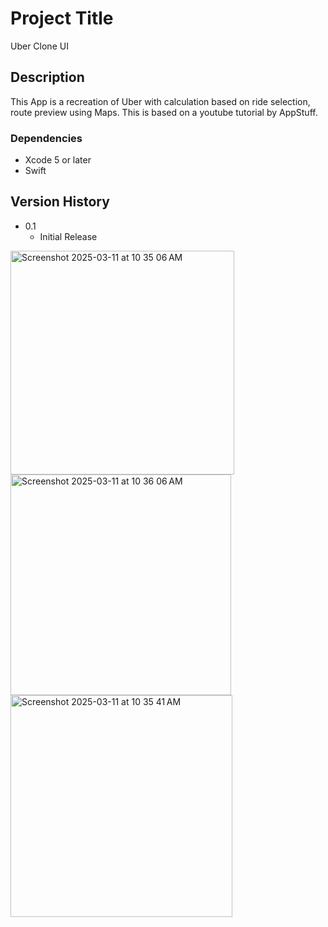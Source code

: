 
# Project Title
Uber Clone UI

## Description
This App is a recreation of Uber with calculation based on ride selection, route preview using Maps. This is based on a youtube tutorial by AppStuff.

### Dependencies

* Xcode 5 or later
* Swift

## Version History
* 0.1
    * Initial Release

<img width="358" alt="Screenshot 2025-03-11 at 10 35 06 AM" src="https://github.com/user-attachments/assets/8181e7a4-631e-4fe0-9f8d-05f9921e255c" />
<img width="353" alt="Screenshot 2025-03-11 at 10 36 06 AM" src="https://github.com/user-attachments/assets/50818ace-bad5-4944-ab29-b569393d3336" />
<img width="355" alt="Screenshot 2025-03-11 at 10 35 41 AM" src="https://github.com/user-attachments/assets/46578a6f-9bd1-4736-9f88-c5c4bfc14d53" />


